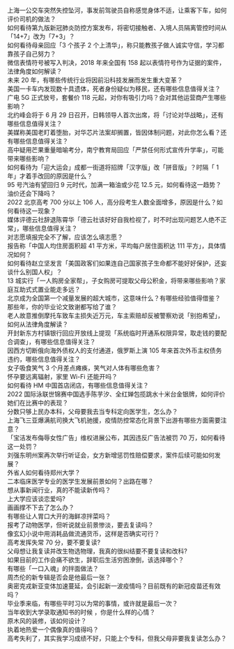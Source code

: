 上海一公交车突然失控坠河，事发前驾驶员自称感觉身体不适，让乘客下车，如何评价司机的做法？  
如何看待第九版新冠肺炎防控方案发布，将密切接触者、入境人员隔离管控时间从「14+7」改为「7+3」？  
如何看待母亲回应「3 个孩子 2 个上清华」，称只能教孩子做人诚实守信，学习都靠孩子自己努力？  
微信表情符号被写入判决，2018 年来全国有 158 起以表情符号作为证据的案件，法律角度如何解读？  
未来 20 年，有哪些传统行业将因前沿科技发展而发生重大变革？  
美国一卡车内发现数十具遗体，死者身份疑似为移民，还有哪些信息值得关注？  
广电 5G 正式放号，套餐价 118 元起，对你有吸引力吗？会对其他运营商产生哪些影响？  
北约峰会将于 6 月 29 日召开，日韩领导人首次出席，将「讨论对华战略」，还有哪些信息值得关注？  
美媒称美国老盯着堕胎，对华芯片法案却搁置，皆因体制问题，对此你怎么看？还有哪些信息值得关注？  
高中疑用芒果重量暗喻考分，南宁教育局回应「严禁任何形式宣传升学率」，可能带来哪些影响？  
如何看待为「迎大运会」成都一街道将招牌「汉字版」改「拼音版」？时隔「 1 年」才着手改回的原因是什么？  
95 号汽油有望回归 9 元时代，加满一箱油或少花 12.5 元，如何看待这一趋势？油价还会下降吗？  
2022 北京高考 700 分以上 106 人，高分段考生人数全面增多，原因是什么？如何看待这一现象？  
媒体评德云社辞退陈霄华「德云社该好好自我检视了，时不时出现问题艺人绝不正常」，哪些信息值得关注？  
对志愿填报完全不了解，应该怎么填志愿？  
报告称「中国人均住房面积超 41 平方米，平均每户居住面积达 111 平方」，具体情况如何？  
如何看待赵立坚发言「美国政客们如果连自己国家孩子生命都不能好好保护，还妄谈什么别国人权」？  
13 城实行「一人购房全家帮」，子女购房可提取父母公积金，将带来哪些影响？家庭互助式式置业能走多远？  
北京成为全国第一个减量发展的超大城市，这意味什么？有哪些经验值得借鉴？  
那些年，你的毕业论文致谢都写给了谁？  
老人故意推倒摩托车致车主损失近万元，车主索赔却反被警察劝说「别抱希望」，如何从法律角度解读？  
开封新东方村镇银行回应开放线上提现「系统临时开通系权限异常，取走钱的要配合调查」，有哪些信息值得关注？  
因西方切断俄向海外债权人的支付通道，俄罗斯上演 105 年来首次外币主权债务违约，哪些信息值得关注？  
女子吸食笑气 3 个月差点瘫痪，笑气对人体有哪些危害？  
怀孕要远离辐射，家里 Wi-Fi 还能开吗？  
如何看待 HM 中国首店闭店，有哪些信息值得关注？  
2022 国际泳联世锦赛中国选手陈芋汐、全红婵包揽跳水十米台金银牌，如何评价她们在比赛中的表现？  
分数只够上民办本科，父母要我去当专科定向医学生，怎么办？  
上海飞三亚爆满航司换大飞机驰援，疫情防控常态化背景下出游有哪些方面需要注意？  
「宝洁发布侮辱女性广告」维权进展公布，其因违反广告法被罚 70 万，如何看待这一处罚？  
刘强东明州案再次举行听证会，女方新增惩罚性赔偿要求，案件后续可能如何发展？  
外省人如何看待郑州大学？  
二本临床医学专业的医学生发展前景如何？出路在哪？  
想从事新闻行业，真的不能读新传吗？  
上大学应该谈恋爱吗?  
画画撑不下去了怎么办？  
有哪些让人胃口大开的海鲜凉拌菜吗？  
报考了动物医学，但听说就业前景惨淡，要去复读吗？  
像玄幻小说中用消耗品做流通货币，这样是否确实可行？  
高考发挥失常 70 分，要不要复读?  
父母想让我复读并改生物选物理，我真的很纠结要不要复读和改科?  
如果目前的工作会痛不欲生，辞职后生活穷困潦倒，该选择哪个？  
有哪些「一口入魂」的拌面做法？  
周杰伦的新专辑是否会是他最后一张？  
奥密克戎新亚变体加速蔓延，会引起新一波疫情吗？目前既有的新冠疫苗还有效吗？  
毕业季来临，有哪些平时习以为常的事情，或许就是最后一次？  
当年收到大学录取通知书的时候 ，你是什么样的心情？  
原木风的装修，该如何设计？  
执着地热爱一个偶像真的值得吗？  
高考失利了，其实我学习成绩不好，只能上个专科，但我父母非要我复读怎么办？  
